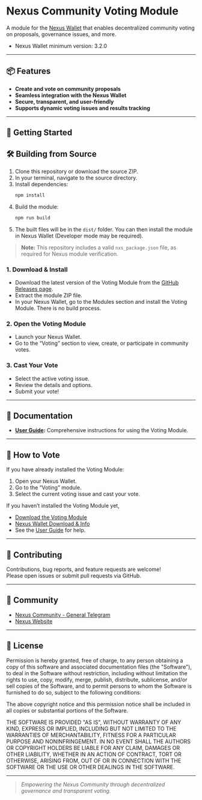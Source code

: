 # Nexus Community Voting Module

A module for the [Nexus Wallet](https://nexus.io/wallet) that enables decentralized community voting on proposals, governance issues, and more.

- Nexus Wallet minimum version: 3.2.0

---

## 📦 Features

- **Create and vote on community proposals**  
- **Seamless integration with the Nexus Wallet**
- **Secure, transparent, and user-friendly**
- **Supports dynamic voting issues and results tracking**

---

## 🚀 Getting Started

## 🛠️ Building from Source

1. Clone this repository or download the source ZIP.
2. In your terminal, navigate to the source directory.
3. Install dependencies:
   ```bash
   npm install
   ```
4. Build the module:
   ```bash
   npm run build
   ```
5. The built files will be in the `dist/` folder. You can then install the module in Nexus Wallet (Developer mode may be required).

> **Note:** This repository includes a valid `nxs_package.json` file, as required for Nexus module verification.

### 1. Download & Install

- Download the latest version of the Voting Module from the [GitHub Releases page](https://github.com/NealHelman/nexus-voting-module/releases/latest).
- Extract the module ZIP file.
- In your Nexus Wallet, go to the Modules section and install the Voting Module. There is no build process.

### 2. Open the Voting Module

- Launch your Nexus Wallet.
- Go to the “Voting” section to view, create, or participate in community votes.

### 3. Cast Your Vote

- Select the active voting issue.
- Review the details and options.
- Submit your vote!

---

## 📖 Documentation

- **[User Guide](dist/UserGuide.md):** Comprehensive instructions for using the Voting Module.

---

## 🙋 How to Vote

If you have already installed the Voting Module:

1. Open your Nexus Wallet.
2. Go to the “Voting” module.
3. Select the current voting issue and cast your vote.

If you haven’t installed the Voting Module yet,  
- [Download the Voting Module](https://github.com/NealHelman/nexus-voting-module/releases/latest)
- [Nexus Wallet Download & Info](https://nexus.io/products)
- See the [User Guide](dist/UserGuide.md) for help.

---

## 🤝 Contributing

Contributions, bug reports, and feature requests are welcome!  
Please open issues or submit pull requests via GitHub.

---

## 📢 Community

- [Nexus Community - General Telegram](https://t.me/NexusCommunity)
- [Nexus Website](https://nexus.io)

---

## 📄 License

Permission is hereby granted, free of charge, to any person obtaining a copy of this software and associated documentation files (the "Software"), to deal in the Software without restriction, including without limitation the rights to use, copy, modify, merge, publish, distribute, sublicense, and/or sell copies of the Software, and to permit persons to whom the Software is furnished to do so, subject to the following conditions:

The above copyright notice and this permission notice shall be included in all copies or substantial portions of the Software.

THE SOFTWARE IS PROVIDED "AS IS", WITHOUT WARRANTY OF ANY KIND, EXPRESS OR IMPLIED, INCLUDING BUT NOT LIMITED TO THE WARRANTIES OF MERCHANTABILITY, FITNESS FOR A PARTICULAR PURPOSE AND NONINFRINGEMENT. IN NO EVENT SHALL THE AUTHORS OR COPYRIGHT HOLDERS BE LIABLE FOR ANY CLAIM, DAMAGES OR OTHER LIABILITY, WHETHER IN AN ACTION OF CONTRACT, TORT OR OTHERWISE, ARISING FROM, OUT OF OR IN CONNECTION WITH THE SOFTWARE OR THE USE OR OTHER DEALINGS IN THE SOFTWARE.

---

> _Empowering the Nexus Community through decentralized governance and transparent voting._
